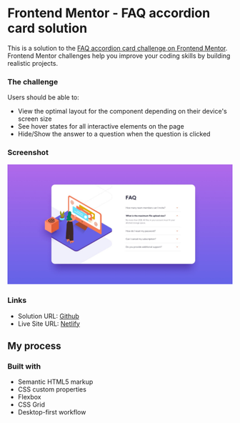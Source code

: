 # Frontend Mentor - FAQ accordion card solution

This is a solution to the [FAQ accordion card challenge on Frontend Mentor](https://www.frontendmentor.io/challenges/faq-accordion-card-XlyjD0Oam). Frontend Mentor challenges help you improve your coding skills by building realistic projects.

### The challenge

Users should be able to:

-   View the optimal layout for the component depending on their device's screen size
-   See hover states for all interactive elements on the page
-   Hide/Show the answer to a question when the question is clicked

### Screenshot

![](./design//desktop-design.jpg)

### Links

-   Solution URL: [Github](https://github.com/adram3l3ch/faq-accordion)
-   Live Site URL: [Netlify](https://adramelech-faq-accordion.netlify.app)

## My process

### Built with

-   Semantic HTML5 markup
-   CSS custom properties
-   Flexbox
-   CSS Grid
-   Desktop-first workflow
